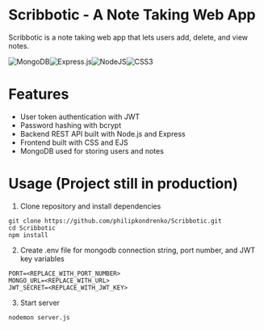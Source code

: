 # Scribbotic - A Note Taking Web App
Scribbotic is a note taking web app that lets users add, delete, and view notes. 

![MongoDB](https://img.shields.io/badge/MongoDB-%234ea94b.svg?style=for-the-badge&logo=mongodb&logoColor=white)![Express.js](https://img.shields.io/badge/express.js-%23404d59.svg?style=for-the-badge&logo=express&logoColor=%2361DAFB)![NodeJS](https://img.shields.io/badge/node.js-6DA55F?style=for-the-badge&logo=node.js&logoColor=white)![CSS3](https://img.shields.io/badge/css3-%231572B6.svg?style=for-the-badge&logo=css3&logoColor=white)



# Features
- User token authentication with JWT
- Password hashing with bcrypt
- Backend REST API built with Node.js and Express
- Frontend built with CSS and EJS 
- MongoDB used for storing users and notes


# Usage (Project still in production)
1. Clone repository and install dependencies
```
git clone https://github.com/philipkondrenko/Scribbotic.git
cd Scribbotic
npm install
```
2. Create .env file for mongodb connection string, port number, and JWT key variables
```
PORT=<REPLACE_WITH_PORT_NUMBER>
MONGO_URL=<REPLACE_WITH_URL>
JWT_SECRET=<REPLACE_WITH_JWT_KEY>
```
3. Start server
```
nodemon server.js
```

